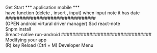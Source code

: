 Get Start *** application mobile *** \
have function (delete , insert , input) when input note it has date \
################################ \
(OPEN android virtural driver manager)
$cd react-note  \
$npm install \
$react-native run-android
################################ \
Modifying your app \
(R) key Reload  (Ctrl + M) Developer Menu 